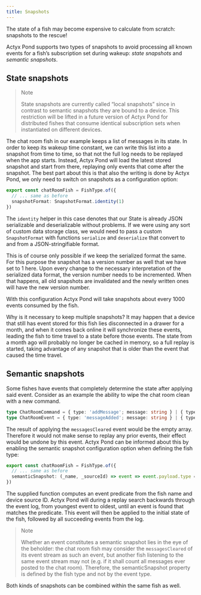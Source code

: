 ```yaml
---
title: Snapshots
---
```


The state of a fish may become expensive to calculate from scratch: snapshots to the rescue!

Actyx Pond supports two types of snapshots to avoid processing all known events for a fish’s subscription set during wakeup: _state snapshots_ and _semantic snapshots_.

## State snapshots

> Note
>
> State snapshots are currently called “local snapshots” since in contrast to semantic snapshots they are bound to a device.
> This restriction will be lifted in a future version of Actyx Pond for distributed fishes that consume identical subscription sets when instantiated on different devices.

The chat room fish in our example keeps a list of messages in its state.
In order to keep its wakeup time constant, we can write this list into a snapshot from time to time, so that not the full log needs to be replayed when the app starts.
Instead, Actyx Pond will load the latest stored snapshot and start from there, replaying only events that come after the snapshot.
The best part about this is that also the writing is done by Actyx Pond, we only need to switch on snapshots as a configuration option:

```typescript
export const chatRoomFish = FishType.of({
  // ... same as before
  snapshotFormat: SnapshotFormat.identity(1)
})
```

The `identity` helper in this case denotes that our State is already JSON serializable and
deserializable without problems. If we were using any sort of custom data storage class, we would
need to pass a custom `SnapshotFormat` with functions `serialize` and `deserialize` that convert to
and from a JSON-stringifiable format.

This is of course only possible if we keep the serialized format the same.
For this purpose the snapshot has a version number as well that we have set to 1 here.
Upon every change to the necessary interpretation of the serialized data format, the version number needs to be incremented.
When that happens, all old snapshots are invalidated and the newly written ones will have the new version number.

With this configuration Actyx Pond will take snapshots about every 1000 events consumed by the fish.

Why is it necessary to keep multiple snapshots?
It may happen that a device that still has event stored for this fish lies disconnected in a drawer for a month, and when it comes back online it will synchronize these events, leading the fish to time travel to a state before those events.
The state from a month ago will probably no longer be cached in memory, so a full replay is started, taking advantage of any snapshot that is older than the event that caused the time travel.

## Semantic snapshots

Some fishes have events that completely determine the state after applying said event.
Consider as an example the ability to wipe the chat room clean with a new command.

```typescript
type ChatRoomCommand = { type: 'addMessage'; message: string } | { type: 'clearAllMessage' }
type ChatRoomEvent = { type: 'messageAdded'; message: string } | { type: 'messagesCleared' }
```

The result of applying the `messagesCleared` event would be the empty array.
Therefore it would not make sense to replay any prior events, their effect would be undone by this event.
Actyx Pond can be informed about this by enabling the semantic snapshot configuration option when defining the fish type:

```typescript
export const chatRoomFish = FishType.of({
  // ... same as before
  semanticSnapshot: (_name, _sourceId) => event => event.payload.type === 'messagesCleared',
})
```

The supplied function computes an event predicate from the fish name and device source ID.
Actyx Pond will during a replay search backwards through the event log, from youngest event to oldest, until an event is found that matches the predicate. This event will then be applied to the initial state of the fish, followed by all succeeding events from the log.

> Note
>
> Whether an event constitutes a semantic snapshot lies in the eye of the beholder: the chat room fish may consider the `messagesCleared` of its event stream as such an event, but another fish listening to the same event stream may not (e.g. if it shall count all messages ever posted to the chat room). Therefore, the semanticSnapshot property is defined by the fish type and not by the event type.

Both kinds of snapshots can be combined within the same fish as well.


